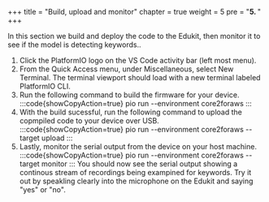 +++
title = "Build, upload and monitor"
chapter = true
weight = 5
pre = "<b>5. </b>"
+++

In this section we build and deploy the code to the Edukit, then monitor it to see if the model is detecting keywords..  

1. Click the PlatformIO logo on the VS Code activity bar (left most menu).
2. From the Quick Access menu, under Miscellaneous, select New Terminal. The terminal viewport should load with a new terminal labeled PlatformIO CLI.
3. Run the following command to build the firmware for your device.
:::code{showCopyAction=true}
pio run --environment core2foraws
:::
4. With the build sucessful, run the following command to upload the copmpiled code to your device over USB.
:::code{showCopyAction=true}
pio run --environment core2foraws --target upload
:::
5. Lastly, monitor the serial output from the device on your host machine.
:::code{showCopyAction=true}
pio run --environment core2foraws --target monitor
:::
You should now see the serial output showing a continous stream of recordings being exampined for keywords.  Try it out by speakling clearly into the microphone on the Edukit and saying "yes" or "no".